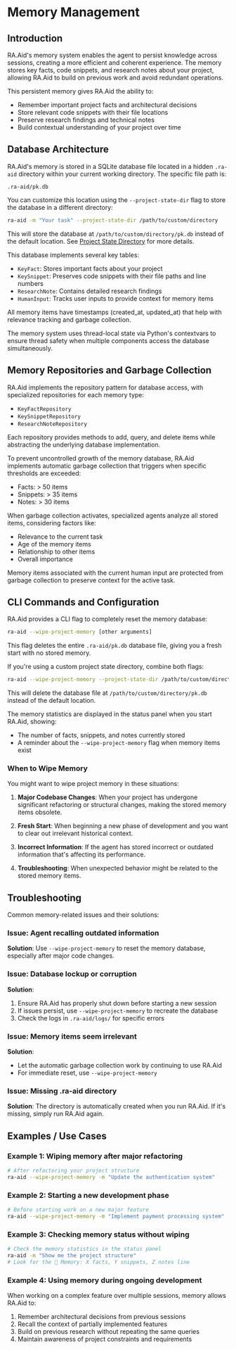 # Memory Management

## Introduction
RA.Aid's memory system enables the agent to persist knowledge across sessions, creating a more efficient and coherent experience. The memory stores key facts, code snippets, and research notes about your project, allowing RA.Aid to build on previous work and avoid redundant operations.

This persistent memory gives RA.Aid the ability to:
- Remember important project facts and architectural decisions
- Store relevant code snippets with their file locations
- Preserve research findings and technical notes
- Build contextual understanding of your project over time

## Database Architecture
RA.Aid's memory is stored in a SQLite database file located in a hidden `.ra-aid` directory within your current working directory. The specific file path is:

```
.ra-aid/pk.db
```

You can customize this location using the `--project-state-dir` flag to store the database in a different directory:

```bash
ra-aid -m "Your task" --project-state-dir /path/to/custom/directory
```

This will store the database at `/path/to/custom/directory/pk.db` instead of the default location. See [Project State Directory](./project-state.md) for more details.

This database implements several key tables:
- `KeyFact`: Stores important facts about your project
- `KeySnippet`: Preserves code snippets with their file paths and line numbers
- `ResearchNote`: Contains detailed research findings
- `HumanInput`: Tracks user inputs to provide context for memory items

All memory items have timestamps (created_at, updated_at) that help with relevance tracking and garbage collection.

The memory system uses thread-local state via Python's contextvars to ensure thread safety when multiple components access the database simultaneously.

## Memory Repositories and Garbage Collection
RA.Aid implements the repository pattern for database access, with specialized repositories for each memory type:
- `KeyFactRepository`
- `KeySnippetRepository`
- `ResearchNoteRepository`

Each repository provides methods to add, query, and delete items while abstracting the underlying database implementation.

To prevent uncontrolled growth of the memory database, RA.Aid implements automatic garbage collection that triggers when specific thresholds are exceeded:
- Facts: > 50 items
- Snippets: > 35 items
- Notes: > 30 items

When garbage collection activates, specialized agents analyze all stored items, considering factors like:
- Relevance to the current task
- Age of the memory items
- Relationship to other items
- Overall importance

Memory items associated with the current human input are protected from garbage collection to preserve context for the active task.

## CLI Commands and Configuration
RA.Aid provides a CLI flag to completely reset the memory database:

```bash
ra-aid --wipe-project-memory [other arguments]
```

This flag deletes the entire `.ra-aid/pk.db` database file, giving you a fresh start with no stored memory.

If you're using a custom project state directory, combine both flags:

```bash
ra-aid --wipe-project-memory --project-state-dir /path/to/custom/directory [other arguments]
```

This will delete the database file at `/path/to/custom/directory/pk.db` instead of the default location.

The memory statistics are displayed in the status panel when you start RA.Aid, showing:
- The number of facts, snippets, and notes currently stored
- A reminder about the `--wipe-project-memory` flag when memory items exist

### When to Wipe Memory
You might want to wipe project memory in these situations:

1. **Major Codebase Changes**: When your project has undergone significant refactoring or structural changes, making the stored memory items obsolete.

2. **Fresh Start**: When beginning a new phase of development and you want to clear out irrelevant historical context.

3. **Incorrect Information**: If the agent has stored incorrect or outdated information that's affecting its performance.

4. **Troubleshooting**: When unexpected behavior might be related to the stored memory items.

## Troubleshooting
Common memory-related issues and their solutions:

### Issue: Agent recalling outdated information
**Solution**: Use `--wipe-project-memory` to reset the memory database, especially after major code changes.

### Issue: Database lockup or corruption
**Solution**: 
1. Ensure RA.Aid has properly shut down before starting a new session
2. If issues persist, use `--wipe-project-memory` to recreate the database
3. Check the logs in `.ra-aid/logs/` for specific errors

### Issue: Memory items seem irrelevant
**Solution**:
- Let the automatic garbage collection work by continuing to use RA.Aid
- For immediate reset, use `--wipe-project-memory`

### Issue: Missing .ra-aid directory
**Solution**: The directory is automatically created when you run RA.Aid. If it's missing, simply run RA.Aid again.

## Examples / Use Cases

### Example 1: Wiping memory after major refactoring

```bash
# After refactoring your project structure
ra-aid --wipe-project-memory -m "Update the authentication system"
```

### Example 2: Starting a new development phase

```bash
# Before starting work on a new major feature
ra-aid --wipe-project-memory -m "Implement payment processing system"
```

### Example 3: Checking memory status without wiping

```bash
# Check the memory statistics in the status panel
ra-aid -m "Show me the project structure"
# Look for the 💾 Memory: X facts, Y snippets, Z notes line
```

### Example 4: Using memory during ongoing development

When working on a complex feature over multiple sessions, memory allows RA.Aid to:
1. Remember architectural decisions from previous sessions
2. Recall the context of partially implemented features
3. Build on previous research without repeating the same queries
4. Maintain awareness of project constraints and requirements